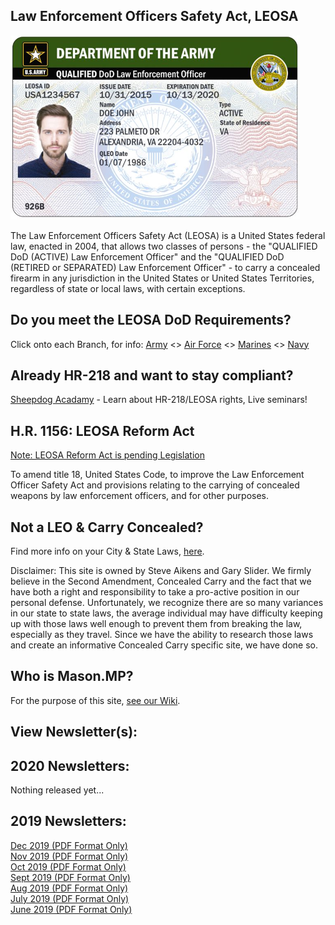 ## Law Enforcement Officers Safety Act, LEOSA
<link rel="shortcut icon" type="image/x-icon" href="favicon.ico" />

<img src="army.png">
<!-- <img src="army.png"> -->

The Law Enforcement Officers Safety Act (LEOSA) is a United States federal law, enacted in 2004, that allows two classes of persons - the "QUALIFIED DoD (ACTIVE) Law Enforcement Officer" and the "QUALIFIED DoD (RETIRED or SEPARATED) Law Enforcement Officer" - to carry a concealed firearm in any jurisdiction in the United States or United States Territories, regardless of state or local laws, with certain exceptions.

## Do you meet the LEOSA DoD Requirements?
Click onto each Branch, for info: <a href="https://leosaarmy.com/" target="_blank">Army</a> <> <a href="https://leosaairforce.com/" target="_blank">Air Force</a> <> <a href="https://www.hqmc.marines.mil/ppo/Units/Security-Division-PS/Law-Enforcement-Corrections-PSL/LEOSA/" target="_blank">Marines</a> <> <a href="https://leosanavy.com/" target="_blank">Navy</a>

## Already HR-218 and want to stay compliant?

<a href="https://www.sheepdogacademy.com/" target="_blank">Sheepdog Acadamy</a> - Learn about HR-218/LEOSA rights, Live seminars!

## H.R. 1156: LEOSA Reform Act

<a href="https://www.govtrack.us/congress/bills/116/hr1156" target="_blank">Note: LEOSA Reform Act is pending Legislation</a>

To amend title 18, United States Code, to improve the Law Enforcement Officer Safety Act and provisions relating to the carrying of concealed weapons by law enforcement officers, and for other purposes.

<!-- <img src="warning.jpg"> -->

## Not a LEO & Carry Concealed?

Find more info on your City & State Laws, <a href="http://www.handgunlaw.us/" target="_blank">here</a>.

Disclaimer: This site is owned by Steve Aikens and Gary Slider. We firmly believe in the Second Amendment, Concealed Carry and the fact that we have both a right and responsibility to take a pro-active position in our personal defense. Unfortunately, we recognize there are so many variances in our state to state laws, the average individual may have difficulty keeping up with those laws well enough to prevent them from breaking the law, especially as they travel. Since we have the ability to research those laws and create an informative Concealed Carry specific site, we have done so.

## Who is Mason.MP?
For the purpose of this site, <a href="https://github.com/masoncloud/Mason.MP/wiki/" target="_blank">see our Wiki</a>.

## View Newsletter(s):

## 2020 Newsletters:
Nothing released yet...

## 2019 Newsletters:
<a href="https://github.com/masoncloud/Mason.MP/blob/master/Dec_2019.pdf" target="_blank">Dec 2019 (PDF Format Only)</a><br>
<a href="https://github.com/masoncloud/Mason.MP/blob/master/Nov_2019.pdf" target="_blank">Nov 2019 (PDF Format Only)</a><br>
<a href="https://github.com/masoncloud/Mason.MP/blob/master/Oct_2019.pdf" target="_blank">Oct 2019 (PDF Format Only)</a><br>
<a href="https://github.com/masoncloud/Mason.MP/blob/master/Sept_2019.pdf" target="_blank">Sept 2019 (PDF Format Only)</a><br>
<a href="https://github.com/masoncloud/Mason.MP/blob/master/Aug_2019.pdf" target="_blank">Aug 2019 (PDF Format Only)</a><br>
<a href="https://github.com/masoncloud/Mason.MP/blob/master/July_2019.pdf" target="_blank">July 2019 (PDF Format Only)</a><br>
<a href="https://github.com/masoncloud/Mason.MP/blob/master/June_2019.pdf" target="_blank">June 2019 (PDF Format Only)</a>
